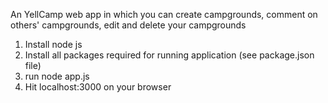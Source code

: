 An YellCamp web app in which you can create campgrounds, comment on others' campgrounds, edit and delete your campgrounds
1.	Install node js
2.	Install all packages required for running application (see package.json file)
3.  run node app.js 
4.	Hit localhost:3000 on your browser
